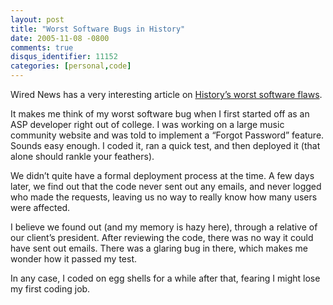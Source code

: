 ```yaml
---
layout: post
title: "Worst Software Bugs in History"
date: 2005-11-08 -0800
comments: true
disqus_identifier: 11152
categories: [personal,code]
---
```

Wired News has a very interesting article on [History’s worst software
flaws](http://wired.com/news/technology/bugs/0,2924,69355-2,00.html?tw=wn_story_page_next1).

It makes me think of my worst software bug when I first started off as
an ASP developer right out of college. I was working on a large music
community website and was told to implement a “Forgot Password” feature.
Sounds easy enough. I coded it, ran a quick test, and then deployed it
(that alone should rankle your feathers).

We didn’t quite have a formal deployment process at the time. A few days
later, we find out that the code never sent out any emails, and never
logged who made the requests, leaving us no way to really know how many
users were affected.

I believe we found out (and my memory is hazy here), through a relative
of our client’s president. After reviewing the code, there was no way it
could have sent out emails. There was a glaring bug in there, which
makes me wonder how it passed my test.

In any case, I coded on egg shells for a while after that, fearing I
might lose my first coding job.

